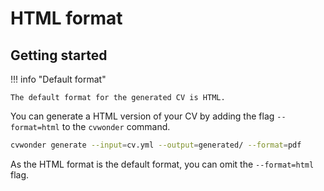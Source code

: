 # HTML format

## Getting started

!!! info "Default format"

    The default format for the generated CV is HTML.

You can generate a HTML version of your CV by adding the flag `--format=html` to the `cvwonder` command.

```bash
cvwonder generate --input=cv.yml --output=generated/ --format=pdf
```

As the HTML format is the default format, you can omit the `--format=html` flag.
